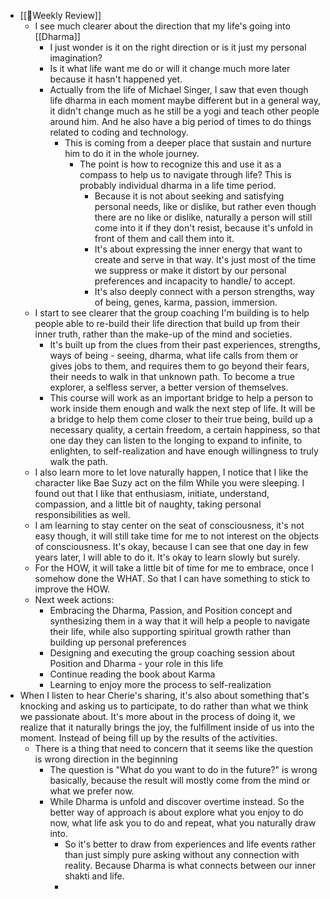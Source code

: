 - [[📝Weekly Review]]
    - I see much clearer about the direction that my life's going into [[Dharma]]
        - I just wonder is it on the right direction or is it just my personal imagination?
        - Is it what life want me do or will it change much more later because it hasn't happened yet.
        - Actually from the life of Michael Singer, I saw that even though life dharma in each moment maybe different but in a general way, it didn't change much as he still be a yogi and teach other people around him. And he also have a big period of times to do things related to coding and technology.
            - This is coming from a deeper place that sustain and nurture him to do it in the whole journey.
                - The point is how to recognize this and use it as a compass to help us to navigate through life? This is probably individual dharma in a life time period.
                    - Because it is not about seeking and satisfying personal needs, like or dislike, but rather even though there are no like or dislike, naturally a person will still come into it if they don't resist, because it's unfold in front of them and call them into it.
                    - It's about expressing the inner energy that want to create and serve in that way. It's just most of the time we suppress or make it distort by our personal preferences and incapacity to handle/ to accept.
                    - It's also deeply connect with a person strengths, way of being, genes, karma, passion, immersion.
    - I start to see clearer that the group coaching I'm building is to help people able to re-build their life direction that build up from their inner truth, rather than the make-up of the mind and societies. 
        - It's built up from the clues from their past experiences, strengths, ways of being - seeing, dharma, what life calls from them or gives jobs to them, and requires them to go beyond their fears, their needs to walk in that unknown path. To become a true explorer, a selfless server, a better version of themselves.
        - This course will work as an important bridge to help a person to work inside them enough and walk the next step of life. It will be a bridge to help them come closer to their true being, build up a necessary quality, a certain freedom, a certain happiness, so that one day they can listen to the longing to expand to infinite, to enlighten, to self-realization and have enough willingness to truly walk the path.
    - I also learn more to let love naturally happen, I notice that I like the character like Bae Suzy act on the film While you were sleeping. I found out that I like that enthusiasm, initiate, understand, compassion, and a little bit of naughty, taking personal responsibilities as well.
    - I am learning to stay center on the seat of consciousness, it's not easy though, it will still take time for me to not interest on the objects of consciousness. It's okay, because I can see that one day in few years later, I will able to do it. It's okay to learn slowly but surely. 
    - For the HOW, it will take a little bit of time for me to embrace, once I somehow done the WHAT. So that I can have something to stick to improve the HOW. 
    - Next week actions:
        - Embracing the Dharma, Passion, and Position concept and synthesizing them in a way that it will help a people to navigate their life, while also supporting spiritual growth rather than building up personal preferences
        - Designing and executing the group coaching session about Position and Dharma - your role in this life
        - Continue reading the book about Karma
        - Learning to enjoy more the process to self-realization
- When I listen to hear Cherie's sharing, it's also about something that's knocking and asking us to participate, to do rather than what we think we passionate about. It's more about in the process of doing it, we realize that it naturally brings the joy, the fulfillment inside of us into the moment. Instead of being fill up by the results of the activities.
    - There is a thing that need to concern that it seems like the question is wrong direction in the beginning
        - The question is "What do you want to do in the future?" is wrong basically, because the result will mostly come from the mind or what we prefer now.
        - While Dharma is unfold and discover overtime instead. So the better way of approach is about explore what you enjoy to do now, what life ask you to do and repeat, what you naturally draw into.
            - So it's better to draw from experiences and life events rather than just simply pure asking without any connection with reality. Because Dharma is what connects between our inner shakti and life.
            - 
